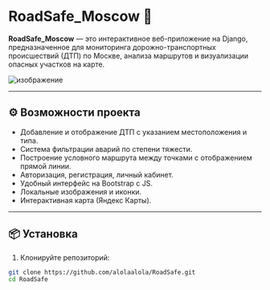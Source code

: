 # RoadSafe_Moscow 🚦

**RoadSafe_Moscow** — это интерактивное веб-приложение на Django, предназначенное для мониторинга дорожно-транспортных происшествий (ДТП) по Москве, анализа маршрутов и визуализации опасных участков на карте.

![изображение](https://github.com/user-attachments/assets/2aeb09b7-709a-4a16-be55-2cde14e49753)


---

## ⚙️ Возможности проекта

- Добавление и отображение ДТП с указанием местоположения и типа.
- Система фильтрации аварий по степени тяжести.
- Построение условного маршрута между точками с отображением прямой линии.
- Авторизация, регистрация, личный кабинет.
- Удобный интерфейс на Bootstrap с JS.
- Локальные изображения и иконки.
- Интерактивная карта (Яндекс Карты).

---

## 📦 Установка

1. Клонируйте репозиторий:
```bash
git clone https://github.com/alolaalola/RoadSafe.git
cd RoadSafe
